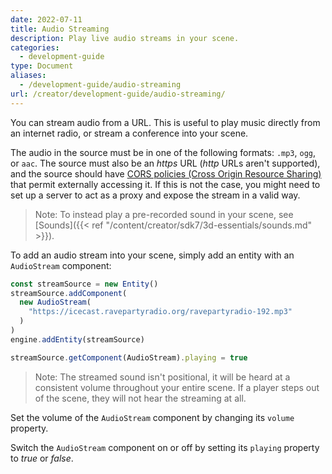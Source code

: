 ```yaml
---
date: 2022-07-11
title: Audio Streaming
description: Play live audio streams in your scene.
categories:
  - development-guide
type: Document
aliases:
  - /development-guide/audio-streaming
url: /creator/development-guide/audio-streaming/
---
```


<!-- TODO: all -->

You can stream audio from a URL. This is useful to play music directly from an internet radio, or stream a conference into your scene.

The audio in the source must be in one of the following formats: `.mp3`, `ogg`, or `aac`. The source must also be an _https_ URL (_http_ URLs aren't supported), and the source should have [CORS policies (Cross Origin Resource Sharing)](https://en.wikipedia.org/wiki/Cross-origin_resource_sharing) that permit externally accessing it. If this is not the case, you might need to set up a server to act as a proxy and expose the stream in a valid way.

> Note: To instead play a pre-recorded sound in your scene, see [Sounds]({{< ref "/content/creator/sdk7/3d-essentials/sounds.md" >}}).


To add an audio stream into your scene, simply add an entity with an `AudioStream` component:

```ts
const streamSource = new Entity()
streamSource.addComponent(
  new AudioStream(
    "https://icecast.ravepartyradio.org/ravepartyradio-192.mp3"
  )
)
engine.addEntity(streamSource)

streamSource.getComponent(AudioStream).playing = true
```

> Note: The streamed sound isn't positional, it will be heard at a consistent volume throughout your entire scene. If a player steps out of the scene, they will not hear the streaming at all.

Set the volume of the `AudioStream` component by changing its `volume` property.

Switch the `AudioStream` component on or off by setting its `playing` property to _true_ or _false_.
